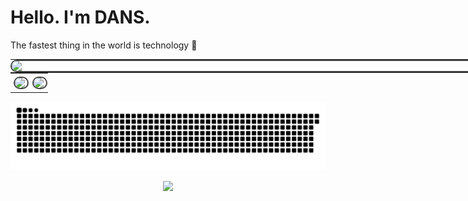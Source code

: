 <h1 align="left">Hello. I'm DANS.</h1>

The fastest thing in the world is technology 🚀</p>

<table style="width: 100vw; max-width: 100vw; margin: 0; border-collapse: collapse;">
  <tr>
    <td colspan="2" style="padding: 0;">
      <img src="http://github-profile-summary-cards.vercel.app/api/cards/profile-details?username=qdans&theme=transparent" 
           style="width: 100vw; max-width: 100vw; display: block; border: 2px solid #444; border-radius: 10px;" />
    </td>
  </tr>
</table>

<table style="width: 100vw; max-width: 100vw; margin: 0; border-collapse: collapse;">
  <tr>
    <td width="50%" style="padding: 5px;">
      <img src="http://github-profile-summary-cards.vercel.app/api/cards/stats?username=qdans&theme=transparent" 
           style="width: 100%; max-width: 100%; display: block; border: 2px solid #444; border-radius: 10px;" />
    </td>
    <td width="50%" style="padding: 5px;">
      <img src="http://github-profile-summary-cards.vercel.app/api/cards/most-commit-language?username=qdans&theme=transparent" 
           style="width: 100%; max-width: 100%; display: block; border: 2px solid #444; border-radius: 10px;" />
    </td>
  </tr>
</table>


<!-- Contribution Graph -->
<p align="center" style="width: 100%; max-width: 100vw; display: flex; justify-content: center;">
  <picture>
    <source media="(prefers-color-scheme: dark)" srcset="https://github.com/qdans/qdans/blob/output/snake-dark.svg" />
    <source media="(prefers-color-scheme: light)" srcset="https://github.com/qdans/qdans/blob/output/snake-light.svg" />
    <img src="https://github.com/qdans/qdans/blob/output/snake-dark.svg" alt="Snake animation" style="width: 100vw; max-width: 100%;" />
  </picture>
</p>

<p align="center">
  <img src="https://user-images.githubusercontent.com/73097560/115834477-dbab4500-a447-11eb-908a-139a6edaec5c.gif">
</p>
